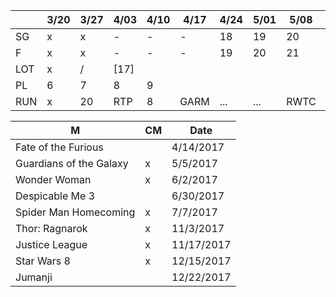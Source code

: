 
|     | 3/20 | 3/27 | 4/03 | 4/10 | 4/17 | 4/24 | 5/01 | 5/08 | 5/15 | 5/22 |
|-----|------|------|------|------|------|------|------|------|------|------|
| SG  | x    | x    | -    | -    | -    | 18   | 19   | 20   | 21   | [22?]|
| F   | x    | x    | -    | -    | -    | 19   | 20   | 21   | 22   | [23] |
| LOT | x    | /    | [17] |      |      |      |      |      |      |      |
| PL  | 6    | 7    | 8    | 9    |      |      |      |      |      |      |
| RUN | x    | 20   | RTP  | 8    | GARM | ...  | ...  | RWTC | P90  | P90  | 

| M | CM | Date |
|---|----|------|
| Fate of the Furious | | 4/14/2017 |
| Guardians of the Galaxy | x | 5/5/2017 |
| Wonder Woman | x | 6/2/2017 |
| Despicable Me 3 | | 6/30/2017 |
| Spider Man Homecoming | x | 7/7/2017 |
| Thor: Ragnarok | x | 11/3/2017 |
| Justice League | x | 11/17/2017 |
| Star Wars 8 | x | 12/15/2017 |
| Jumanji | | 12/22/2017 |
